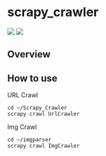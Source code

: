 # scrapy_crawler

<img src="https://img.shields.io/badge/Python-3.8-blue"></img>
<img src="https://img.shields.io/badge/Scrapy-2.5.1-blue"></img>
  
## Overview

## How to use
URL Crawl
```
cd ~/Scrapy_Crawler
scrapy crawl UrlCrawler
```
Img Crawl
```
cd ~/imgparser
scrapy crawl ImgCrawler
```
